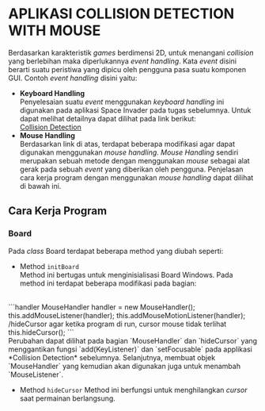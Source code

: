 # APLIKASI COLLISION DETECTION WITH MOUSE
Berdasarkan karakteristik *games* berdimensi 2D, untuk menangani *collision* yang berlebihan maka 
diperlukannya *event handling*. Kata *event* disini berarti suatu peristiwa yang 
dipicu oleh pengguna pasa suatu komponen GUI. Contoh *event handling* disini yaitu: 
- **Keyboard Handling**<br>
   Penyelesaian suatu *event* menggunakan *keyboard handling* ini digunakan pada aplikasi Space 
   Invader pada tugas sebelumnya. Untuk dapat melihat detailnya dapat dilihat pada link berikut: <br> 
   [Collision Detection](https://github.com/erzajanitra/CollisionDetection)
- **Mouse Handling**<br> 
   Berdasarkan link di atas, terdapat beberapa modifikasi agar dapat digunakan menggunakan *mouse handling*. 
   *Mouse Handling* sendiri merupakan sebuah metode dengan menggunakan *mouse* sebagai alat gerak pada 
   sebuah *event* yang diberikan oleh pengguna. Penjelasan cara kerja program dengan menggunakan *mouse
   handling* dapat dilihat di bawah ini. 

## Cara Kerja Program
   ### Board 
   Pada *class* Board terdapat beberapa method yang diubah seperti: <br>
   * Method ``initBoard``<br>
	Method ini bertugas untuk menginisialisasi Board Windows. Pada method ini terdapat beberapa modifikasi pada bagian: 
<br>  
       ```handler
	  MouseHandler handler = new MouseHandler();
	  this.addMouseListener(handler);
	  this.addMouseMotionListener(handler);
	  /hideCursor agar ketika program di run, cursor mouse tidak terlihat
	   this.hideCursor();
        ```
  <br> 	
 	 Perubahan dapat dilihat pada bagian `MouseHandler` dan `hideCursor` yang menggantikan fungsi `add(KeyListener)` dan `setFocusable` pada applikasi *Collision Detection* sebelumnya. Selanjutnya, membuat objek `MouseHandler` yang kemudian akan digunakan juga untuk menambah `MouseListener`.
<br> 
	
* Method ``hideCursor`` 
	Method ini berfungsi untuk menghilangkan *cursor* saat permainan berlangsung. <br> 
		
  	 
    

  
  
